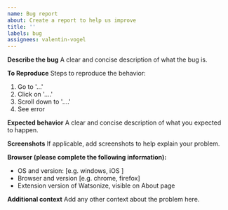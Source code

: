 ```yaml
---
name: Bug report
about: Create a report to help us improve
title: ''
labels: bug
assignees: valentin-vogel
---
```


**Describe the bug**
A clear and concise description of what the bug is.

**To Reproduce**
Steps to reproduce the behavior:

1. Go to '...'
2. Click on '....'
3. Scroll down to '....'
4. See error

**Expected behavior**
A clear and concise description of what you expected to happen.

**Screenshots**
If applicable, add screenshots to help explain your problem.

**Browser (please complete the following information):**

- OS and version: [e.g. windows, iOS ]
- Browser and version [e.g. chrome, firefox]
- Extension version of Watsonize, visible on About page

**Additional context**
Add any other context about the problem here.
